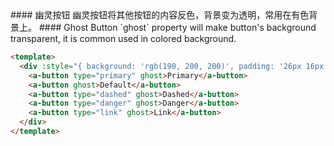 <cn>
#### 幽灵按钮
幽灵按钮将其他按钮的内容反色，背景变为透明，常用在有色背景上。
</cn>

<us>
#### Ghost Button
`ghost` property will make button's background transparent, it is common used in colored background.
</us>

```html
<template>
  <div :style="{ background: 'rgb(190, 200, 200)', padding: '26px 16px 16px' }">
    <a-button type="primary" ghost>Primary</a-button>
    <a-button ghost>Default</a-button>
    <a-button type="dashed" ghost>Dashed</a-button>
    <a-button type="danger" ghost>Danger</a-button>
    <a-button type="link" ghost>Link</a-button>
  </div>
</template>
```
